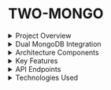 # TWO-MONGO

<details>
<summary>Project Overview</summary>

This Spring Boot application demonstrates dual MongoDB integration approaches - using both Spring Data MongoDB and native MongoDB Java Driver simultaneously for the same data operations.

</details>

<details>
<summary>Dual MongoDB Integration</summary>

**Spring Data MongoDB**
- Uses MongoRepository for standard CRUD operations
- Automatic document mapping with @Document annotation
- Type-safe repository operations
- Built-in Spring Boot MongoDB starter integration

**Native MongoDB Driver**
- Direct MongoDB Java Driver (version 3.12.10) usage
- Manual DBCollection operations
- BasicDBObject for document manipulation
- Raw MongoDB operations alongside Spring Data

</details>

<details>
<summary>Architecture Components</summary>

**Entity Layer**
- User: MongoDB document entity with @Document annotation
- Fields: id, name, age, createdDate
- UserRepository: Spring Data MongoDB repository interface

**Service Layer**
- UserService: Implements dual save operations
- Saves data using both Spring Data and native driver
- Automatic timestamp addition (createdDate)
- ObjectMapper for entity to Map conversion

**Controller Layer**
- UserController: REST endpoint for user operations
- POST endpoint for creating users
- Returns saved user data

</details>

<details>
<summary>Key Features</summary>

**Dual Persistence Strategy**
- Same data saved using two different approaches
- Spring Data MongoDB for ease of use
- Native driver for direct MongoDB control
- Demonstrates different MongoDB integration patterns

**Data Transformation**
- Jackson ObjectMapper for entity to Map conversion
- BasicDBObject creation for native driver operations
- Automatic date field population

**MongoDB Configuration**
- Multiple MongoDB driver dependencies
- Both sync and async driver support
- Spring Boot DevTools for development

</details>

<details>
<summary>API Endpoints</summary>

**User Operations**
- POST `/` - Create new user with dual persistence
  - Saves via Spring Data MongoDB repository
  - Saves via native MongoDB driver
  - Returns Spring Data result

</details>

<details>
<summary>Technologies Used</summary>

- Spring Boot 2.5.6
- Spring Data MongoDB
- MongoDB Java Driver 3.12.10
- MongoDB Driver Sync
- Jackson ObjectMapper
- Maven

</details>